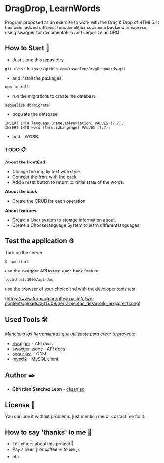 # DragDrop, LearnWords

Program proposed as an exercise to work with the Drag & Drop of HTML5.
It has been added different functionalities such as a backend in express, using swagger for documentation and sequelize as ORM.

## How to Start 🚀

+ Just clone this repository 
```
git clone https://github.com/chsanleo/DragDropWords.git
```

+ and install the packages,

```
npm install
```

+ run the migrations to create the database

```
sequelize db:migrate
```

+ populate the database

```
INSERT INTO language (name,abbreviation) VALUES (?,?);
INSERT INTO word (term,idLanguage) VALUES (?,?);
```
 
+ and... WORK.


### TODO 📋

**About the frontEnd**

+ Change the img by text with style.
+ Connect the front with the back.
+ Add a reset button to return to initial state of the words.


**About the back**

+ Create the CRUD for each operation


**About features**

+ Create a User system to storage information about.
+ Create a Choose language System to learn different languages.


## Test the application ⚙️

Turn on the server
```
$ npm start
```

use the swagger API to test each back feature
```
localhost:3000/api-doc
```

use the browser of your choice and with the developer tools test. 

(https://www.formacionprofesional.info/wp-content/uploads/2015/09/herramientas_desarrollo_iexplorer11.png)

## Used Tools 🛠️

_Menciona las herramientas que utilizaste para crear tu proyecto_

* [Swagger](https://www.npmjs.com/package/swagger-ui-express) - API docs
* [swagger-jsdoc](https://www.npmjs.com/package/swagger-jsdoc) - API docs
* [sequelize](https://www.npmjs.com/package/sequelize) - ORM
* [mysql2](https://www.npmjs.com/package/mysql2) - MySQL client


## Author ✒️

* **Christian Sanchez Leon** - [chsanleo](https://github.com/chsanleo)


## License 📄

You can use it without problems, just mention me or contact me for it.


## How to say 'thanks' to me  🎁

* Tell others about this project 📢
* Pay a beer 🍺 or coffee ☕ to me ;). 
* etc.